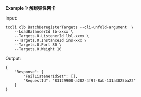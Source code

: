 **Example 1: 解绑弹性网卡**



Input: 

```
tccli clb BatchDeregisterTargets --cli-unfold-argument  \
    --LoadBalancerId lb-xxxx \
    --Targets.0.ListenerId lbl-xxxx \
    --Targets.0.InstanceId ins-xxx \
    --Targets.0.Port 80 \
    --Targets.0.Weight 10
```

Output: 
```
{
    "Response": {
        "FailListenerIdSet": [],
        "RequestId": "83129908-a282-4f9f-8ab-131a3025ba22"
    }
}
```

